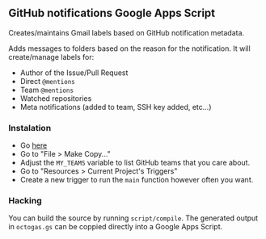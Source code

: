 ## GitHub notifications Google Apps Script

Creates/maintains Gmail labels based on GitHub notification metadata.

Adds messages to folders based on the reason for the notification. It will create/manage labels for:

- Author of the Issue/Pull Request
- Direct `@mentions`
- Team `@mentions`
- Watched repositories
- Meta notifications (added to team, SSH key added, etc...)

### Instalation

- Go [here](https://script.google.com/d/1yTtQ4bGlpsuv3lp0pWLmArzEbya4bvi_ABJ3Jn9NR8iDSAXZSwd3ynjh/edit)
- Go to "File > Make Copy..."
- Adjust the `MY_TEAMS` variable to list GitHub teams that you care about.
- Go to "Resources > Current Project's Triggers"
- Create a new trigger to run the `main` function however often you want.

### Hacking

You can build the source by running `script/compile`. The generated output in `octogas.gs` can be coppied directly into a Google Apps Script.
